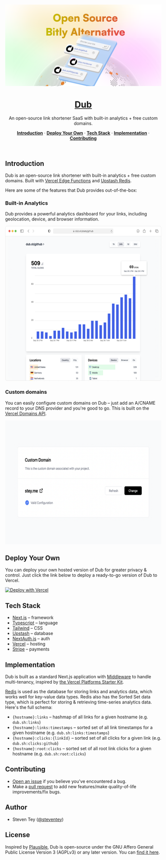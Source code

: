 <a href="https://dub.sh">
  <img alt="Dub – an open-source link shortener SaaS with built-in analytics + free custom domains." src="/public/static/thumbnail.png">
  <h1 align="center">Dub</h1>
</a>

<p align="center">
  An open-source link shortener SaaS with built-in analytics + free custom domains.
</p>

<p align="center">
  <a href="#introduction"><strong>Introduction</strong></a> ·
  <a href="#deploy-your-own"><strong>Deploy Your Own</strong></a> ·
  <a href="#tech-stack"><strong>Tech Stack</strong></a> ·
  <a href="#implementation"><strong>Implementation</strong></a> ·
  <a href="#contributing"><strong>Contributing</strong></a>
</p>
<br/>

## Introduction

Dub is an open-source link shortener with built-in analytics + free custom domains. Built with [Vercel Edge Functions](http://vercel.com/edge) and [Upstash Redis](https://docs.upstash.com/redis).

Here are some of the features that Dub provides out-of-the-box:

### Built-in Analytics

Dub provides a powerful analytics dashboard for your links, including geolocation, device, and browser information.

<img alt="Analytics Dashboard" src="/public/static/landing/analytics.png" height="500">

### Custom domains

You can easily configure custom domains on Dub – just add an A/CNAME record to your DNS provider and you're good to go. This is built on the [Vercel Domains API](https://domains-api.vercel.app/).

<img alt="Analytics Dashboard" src="/public/static/landing/domains.png" height="400">

## Deploy Your Own

You can deploy your own hosted version of Dub for greater privacy & control. Just click the link below to deploy a ready-to-go version of Dub to Vercel.

[![Deploy with Vercel](https://vercel.com/button)](https://dub.sh/deploy)

## Tech Stack

- [Next.js](https://nextjs.org/) – framework
- [Typescript](https://www.typescriptlang.org/) – language
- [Tailwind](https://tailwindcss.com/) – CSS
- [Upstash](https://upstash.com/) – database
- [NextAuth.js](https://next-auth.js.org/) – auth
- [Vercel](https://vercel.com/) – hosting
- [Stripe](https://stripe.com/) – payments

## Implementation

Dub is built as a standard Next.js application with [Middleware](https://nextjs.org/docs/advanced-features/middleware) to handle multi-tenancy, inspired by [the Vercel Platforms Starter Kit](https://github.com/vercel/platforms).

[Redis](https://redis.io/) is used as the database for storing links and analytics data, which works well for key-value data types. Redis also has the Sorted Set data type, which is perfect for storing & retrieving time-series analytics data. Here's the full schema:

- `{hostname}:links` – hashmap of all links for a given hostname (e.g. `dub.sh:links`)
- `{hostname}:links:timestamps` – sorted set of all link timestamps for a given hostname (e.g. `dub.sh:links:timestamps`)
- `{hostname}:clicks:{linkId}` – sorted set of all clicks for a given link (e.g. `dub.sh:clicks:github`)
- `{hostname}:root:clicks` – sorted set of all root link clicks for a given hostname (e.g. `dub.sh:root:clicks`)

## Contributing

- [Open an issue](https://github.com/steven-tey/dub/issues) if you believe you've encountered a bug.
- Make a [pull request](https://github.com/steven-tey/dub/pull) to add new features/make quality-of-life improvements/fix bugs.

## Author

- Steven Tey ([@steventey](https://twitter.com/steventey))

## License

Inspired by [Plausible](https://plausible.io/), Dub is open-source under the GNU Affero General Public License Version 3 (AGPLv3) or any later version. You can [find it here](https://github.com/steven-tey/dub/blob/main/LICENSE.md).
